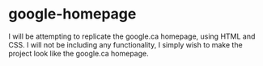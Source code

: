 # google-homepage

I will be attempting to replicate the google.ca homepage, using HTML and CSS. I will not be including any functionality, I simply wish to make the project look like the google.ca homepage. 